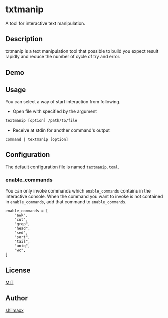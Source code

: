 txtmanip
========

A tool for interactive text manipulation.

## Description

txtmanip is a text manipulation tool that possible to build you expect result rapidly and reduce the number of cycle of try and error.

## Demo


## Usage

You can select a way of start interaction from following.

- Open file with specified by the argument

```
textmanip [option] /path/to/file
```

- Receive at stdin for another command's output

```
command | textmanip [option]
```


## Configuration

The default configuration file is named `textmanip.toml`.

### enable_commands

You can only invoke commands which `enable_commands` contains in the interactive console.
When the command you want to invoke is not contained in `enable_commands`, add that command to `enable_commands`.

```
enable_commands = [
    "awk",
    "cut",
    "grep",
    "head",
    "sed",
    "sort",
    "tail",
    "uniq",
    "wc",
]
```


## License

[MIT](https://github.com/shiimaxx/txtmanip/blob/master/LICENSE)


## Author

[shiimaxx](https://github.com/shiimaxx)
